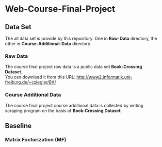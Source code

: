# Web-Course-Final-Project

## Data Set

The all data set is provide by this repository. One in **Raw-Data** directory, 
the other in **Course-Additional-Data** directory.

### Raw Data
The course final project raw data is a public data set **Book-Crossing Dataset**.  
You can download it from this URL: <http://www2.informatik.uni-freiburg.de/~cziegler/BX/>

### Course Additional Data
The course final project course additional data is collected by writing scraping program on the basis of 
**Book-Crossing Dataset**.

## Baseline

### Matrix Factorization (MF)